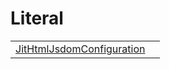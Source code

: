 # Literal



|                                                                                |     |
| ------------------------------------------------------------------------------ | --- |
| [JitHtmlJsdomConfiguration](/jit-html-jsdom/literal/jithtmljsdomconfiguration) |     |


